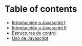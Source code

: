 # Table of contents

* [Introducción a Javascript I](README.md)
* [Introducción a Javascript II](01\_introduccion.md)
* [Estructuras de control](02\_estructuras\_control.md)
* [Uso de Javascript](03\_primeros\_pasos.md)
